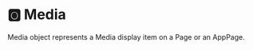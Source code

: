 # &#127358; Media
Media object represents a Media display item on a Page or an AppPage.
<!--@include: ./common/no-methods.md -->

<!--@include: ./common/functions.md -->

<!--@include: ./common/event_objects.md -->


<!--@include: ./common/events.md -->